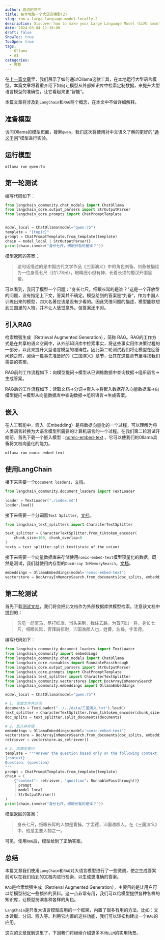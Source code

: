 ```yaml
---
author: 路边的阿不
title: 在本地跑一个大语言模型(2)
slug: run-a-large-language-model-locally-2
description: Discover how to make your Large Language Model (LLM) smarter with external knowledge bases using the RAG concept and a tool called LangChain.
date: 2024-03-04 11:18:00
draft: false
ShowToc: true
TocOpen: true
tags:
  - Ollama
  - AI
categories:
  - 教程
---
```

在[上一篇文章](https://babyno.top/posts/2024/02/running-a-large-language-model-locally/)里，我们展示了如何通过Ollama这款工具，在本地运行大型语言模型。本篇文章将着重介绍下如何让模型从外部知识库中检索定制数据，来提升大型语言模型的准确性，让它看起来更“智能”。

本篇文章将涉及到`LangChain`和`RAG`两个概念，在本文中不做详细解释。

## 准备模型

访问Ollama的模型页面，搜索`qwen`，我们这次将使用对中文语义了解的更好的“[通义千问](https://ollama.com/library/qwen:7b)”模型进行实验。

## 运行模型

```shell
ollama run qwen:7b
```

## 第一轮测试

编写代码如下：

```python
from langchain_community.chat_models import ChatOllama
from langchain_core.output_parsers import StrOutputParser
from langchain_core.prompts import ChatPromptTemplate


model_local = ChatOllama(model="qwen:7b")
template = "{topic}"
prompt = ChatPromptTemplate.from_template(template)
chain = model_local | StrOutputParser()
print(chain.invoke("身长七尺，细眼长髯的是谁？"))
```

模型返回的答案：

> 这句话描述的是中国古代文学作品《三国演义》中的角色刘备。刘备被描绘为一位身高七尺（约1.78米），眼睛细小但有神，长着长须的蜀汉开国皇帝。

可以看到，我问了模型一个问题："身长七尺，细眼长髯的是谁？"这是一个开放型的问题，没有指定上下文，答案并不确定。模型给到的答案是“刘备”，作为中国人训练出来的模型，四大名著应该是没有少看的。因此凭借问题的描述，模型能联想到三国里的人物，并不让人感觉意外。但答案还不对。

## 引入RAG

检索增强生成（Retrieval Augmented Generation），简称 RAG。RAG的工作方式是在共享的语义空间中，从外部知识库中检索事实，将这些事实用作决策过程的一部分，以此来提升大型语言模型的准确性。因此第二轮测试我们将让模型在回答问题之前，阅读一篇事先准备好的《三国演义》章节，让其在这篇章节里寻找我们需要的答案。

RAG前的工作流程如下：向模型提问->模型从已训练数据中查询数据->组织语言->生成答案。

RAG后的工作流程如下：读取文档->分词->嵌入->将嵌入数据存入向量数据库->向模型提问->模型从向量数据库中查询数据->组织语言->生成答案。

## 嵌入

在人工智能中，嵌入（Embedding）是将数据向量化的一个过程，可以理解为将人类语言转换为大语言模型所需要的计算机语言的一个过程。在我们第二轮测试开始前，首先下载一个嵌入模型：[nomic-embed-text](https://ollama.com/library/nomic-embed-text) 。它可以使我们的Ollama具备将文档向量化的能力。

```
ollama run nomic-embed-text
```

## 使用LangChain

接下来需要一个`Document loaders`，[文档](https://python.langchain.com/docs/modules/data_connection/document_loaders/)。

```python
from langchain_community.document_loaders import TextLoader  
  
loader = TextLoader("./index.md")  
loader.load()
```

接下来需要一个分词器`Text Splitter`，[文档](https://python.langchain.com/docs/modules/data_connection/document_transformers/split_by_token)。

```python
from langchain_text_splitters import CharacterTextSplitter

text_splitter = CharacterTextSplitter.from_tiktoken_encoder(
    chunk_size=100, chunk_overlap=0
)
texts = text_splitter.split_text(state_of_the_union)
```

接下来需要一个向量数据库来存储使用`nomic-embed-text`模型项量化的数据。既然是测试，我们就使用内存型的`DocArray InMemorySearch`，[文档](https://python.langchain.com/docs/integrations/vectorstores/docarray_in_memory)。

```python
embeddings = OllamaEmbeddings(model='nomic-embed-text')
vectorstore = DocArrayInMemorySearch.from_documents(doc_splits, embeddings)
```

## 第二轮测试

首先下载[测试文档](http://babyno.top/data/%E4%B8%89%E5%9B%BD%E6%BC%94%E4%B9%89.txt)，我们将会把此文档作为外部数据库供模型检索。注意该文档中提到的：

> 忽见一彪军马，尽打红旗，当头来到，截住去路。为首闪出一将，身长七尺，细眼长髯，官拜骑都尉，沛国谯郡人也，姓曹，名操，字孟德。

编写代码如下：

```python
from langchain_community.document_loaders import TextLoader
from langchain_community import embeddings
from langchain_community.chat_models import ChatOllama
from langchain_core.runnables import RunnablePassthrough
from langchain_core.output_parsers import StrOutputParser
from langchain_core.prompts import ChatPromptTemplate
from langchain.text_splitter import CharacterTextSplitter
from langchain_community.vectorstores import DocArrayInMemorySearch
from langchain_community.embeddings import OllamaEmbeddings

model_local = ChatOllama(model="qwen:7b")

# 1. 读取文件并分词
documents = TextLoader("../../data/三国演义.txt").load()
text_splitter = CharacterTextSplitter.from_tiktoken_encoder(chunk_size=7500, chunk_overlap=100)
doc_splits = text_splitter.split_documents(documents)

# 2. 嵌入并存储
embeddings = OllamaEmbeddings(model='nomic-embed-text')
vectorstore = DocArrayInMemorySearch.from_documents(doc_splits, embeddings)
retriever = vectorstore.as_retriever()

# 3. 向模型提问
template = """Answer the question based only on the following context:
{context}
Question: {question}
"""
prompt = ChatPromptTemplate.from_template(template)
chain = (
    {"context": retriever, "question": RunnablePassthrough()}
    | prompt
    | model_local
    | StrOutputParser()
)
print(chain.invoke("身长七尺，细眼长髯的是谁？"))
```

模型返回的答案：

> 身长七尺，细眼长髯的人物是曹操，字孟德，沛国谯郡人。在《三国演义》中，他是主要人物之一。

可见，使用`RAG`后，模型给到了正确答案。

## 总结

本篇文章我们使用`LangChain`和`RAG`对大语言模型进行了一些微调，使之生成答案前可以在我们给到的文档内进行检索，以生成更准确的答案。

`RAG`是检索增强生成（Retrieval Augmented Generation），主要目的是让用户可以给模型制定一些额外的资料。这一点非常有用，我们可以给模型提供各种各样的知识库，让模型扮演各种各样的角色。

`LangChain`是开发大语言模型应用的一个框架，内置了很多有用的方法，比如：文本读取、分词、嵌入等。利用它内置的这些功能，我们可以轻松构建出一个`RAG`的应用。

这次的文章就到这里了，下回我们将继续介绍更多本地`LLM`的实用场景。